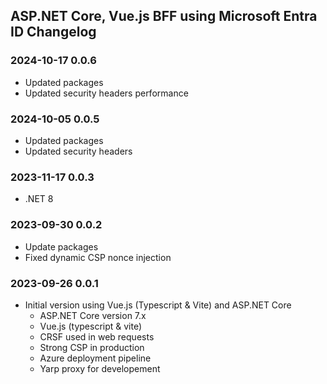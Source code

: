 ## ASP.NET Core, Vue.js BFF using Microsoft Entra ID Changelog

### 2024-10-17 0.0.6
- Updated packages
- Updated security headers performance

### 2024-10-05 0.0.5
- Updated packages
- Updated security headers

### 2023-11-17 0.0.3
- .NET 8

### 2023-09-30 0.0.2
- Update packages
- Fixed dynamic CSP nonce injection

### 2023-09-26 0.0.1
- Initial version using Vue.js (Typescript & Vite) and ASP.NET Core
  - ASP.NET Core version 7.x
  - Vue.js (typescript & vite)
  - CRSF used in web requests
  - Strong CSP in production
  - Azure deployment pipeline
  - Yarp proxy for developement
